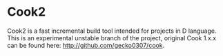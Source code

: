 ﻿Cook2
=====
Cook2 is a fast incremental build tool intended for projects in D language. This is an experimental unstable branch of the project, original Сook 1.x.x сan be found here: http://github.com/gecko0307/cook.
